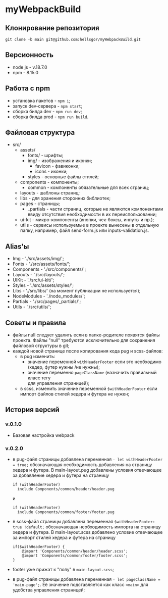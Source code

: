# myWebpackBuild

## Клонирование репозитория

    git clone -b main git@github.com:hellsgor/myWebpackBuild.git

## Версионность

* node js - v.18.7.0
* npm - 8.15.0

## Работа с npm

* установка пакетов - `npm i`;
* запуск dev-сервера - `npm start`;
* сборка билда dev - `npm run dev`;
* сборка билда prod - `npm run build`.

## Файловая структура

* src/
  * assets/
    * fonts/ - шрифты;
    * img/ - изображения и иконки;
      * favicon - фавиконки;
      * icons - иконки;
    * styles - основные файлы стилей;
  * components - компоненты;
    * common - компоненты обязательные для всех страниц;
  * layouts - шаблоны страниц;
  * libs - для хранения сторонних библиотек;
  * pages - страницы;
    * _partials - части страниц, которые не являются компонентами ввиду отсутствия необходимости в их переиспользовании;
  * ui-kit - микро-компоненты (кнопки, чек-боксы, инпуты и пр.);
  * utils - сервисы используемые в проекте вынесены в отдельную папку, например, файл send-form.js или inputs-validation.js.

## Alias'ы

* Img - './src/assets/img/';
* Fonts - './src/assets/fonts/';
* Components - './src/components/';
* Layouts - './src/layouts/';
* UIKit - './src/ui-kit/';
* Styles - './src/assets/styles/';
* Libs - './src/libs/' (на момент публикации не используется);
* NodeModules - './node_modules/';
* Partials - './src/pages/_partials/';
* Utils - './src/utils/';

## Советы и правила

* файлы null следует удалить если в папке-родителе появятся файлы проекта. Файлы "null" требуются исключительно для сохранения файловой структуры в git;
* каждой новой странице после копирования кода pug и scss-файлов:
  * в pug изменить:
    * значение переменной `withHeaderFooter` если это необходимо (хедер, футер нужны /не нужны);
    * значение переменно `pageClassName` (назначить правильный класс тегу <main> для управления страницей);
  * в scss, изменить значение переменной `$withHeaderFooter` если импорт файлов стилей хедера и футера не нужен;

## История версий

### v.0.1.0

* Базовая настройка webpack

### v.0.2.0
* в pug-файл страницы добавлена переменная `- let withHeaderFooter = true;` обозначающая необходимость добавления на страницу хедера и футера. В main-layout.pug добавлены условия отвечающее за добавление хедера и футера на страницу

      if (withHeaderFooter)
        include Components/common/header/header.pug
  и

      if (withHeaderFooter)
        include Components/common/footer/footer.pug


* в scss-файл страницы добавлена переменная `$withHeaderFooter: true !default;` обозначающая необходимость импорта на страницу хедера и футера. В main-layout.scss добавлено условие отвечающее за импорт стилей хедера и футера на страницу

      if($withHeaderFooter) {
          @import 'Components/common/header/header.scss';
          @import 'Components/common/footer/footer.scss';
      }

* footer уже прижат к "полу" в `main-layout.scss`;
* в pug-файл страницы добавлена переменная `- let pageClassName = 'main-page';`. Её значение подставляется как класс `<main>` для удобства управления страницей;
